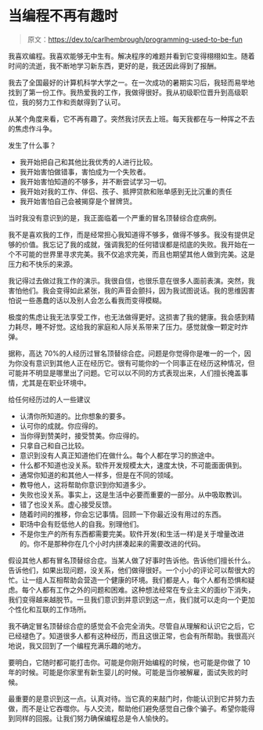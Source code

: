 # 当编程不再有趣时

> 原文：<https://dev.to/carlhembrough/programming-used-to-be-fun>

我喜欢编程。我喜欢能够无中生有。解决程序的难题并看到它变得栩栩如生。随着时间的流逝，我不断地学习新东西，更好的是，我还因此得到了报酬。

我去了全国最好的计算机科学大学之一。在一次成功的暑期实习后，我轻而易举地找到了第一份工作。我热爱我的工作，我做得很好。我从初级职位晋升到高级职位，我的努力工作和贡献得到了认可。

从某个角度来看，它不再有趣了。突然我讨厌去上班。每天我都在与一种挥之不去的焦虑作斗争。

发生了什么事？

*   我开始把自己和其他比我优秀的人进行比较。
*   我开始害怕做错事，害怕成为一个失败者。
*   我开始害怕知道的不够多，并不断尝试学习一切。
*   我开始对我的工作、伴侣、孩子、抵押贷款和账单感到无比沉重的责任
*   我开始害怕自己会被揭穿是个冒牌货。

当时我没有意识到的是，我正面临着一个严重的冒名顶替综合症病例。

我不是喜欢我的工作，而是经常担心我知道得不够多，做得不够多。我没有提供足够的价值。我忘记了我的成就，强调我犯的任何错误都是彻底的失败。我开始在一个不可能的世界里寻求完美。我不仅追求完美，而且也期望其他人做到完美。这是压力和不快乐的来源。

我记得过去做过我工作的演示。我很自信，也很乐意在很多人面前表演。突然，我害怕他们。我会变得如此紧张，我的声音会颤抖，因为我试图说话。我的思维因害怕说一些愚蠢的话以及别人会怎么看我而变得模糊。

极度的焦虑让我无法享受工作，也无法做得更好。这损害了我的健康。我会感到精力耗尽，睡不好觉。这给我的家庭和人际关系带来了压力。感觉就像一颗定时炸弹。

据称，高达 70%的人经历过冒名顶替综合症。问题是你觉得你是唯一的一个，因为你没有意识到其他人正在经历它。很有可能你的一个同事正在经历这种情况，但可能并不明显是哪里出了问题。它可以以不同的方式表现出来，人们擅长掩盖事情，尤其是在职业环境中。

给任何经历过的人一些建议

*   认清你所知道的。比你想象的要多。
*   认可你的成就。你应得的。
*   当你得到赞美时，接受赞美。你应得的。
*   只拿自己和自己比较。
*   意识到没有人真正知道他们在做什么。每个人都在学习的旅途中。
*   什么都不知道也没关系。软件开发规模太大，速度太快，不可能面面俱到。
*   通常你知道的和其他人一样多，但是在不同的领域。
*   教导他人，这将帮助你意识到你知道多少。
*   失败也没关系。事实上，这是生活中必要而重要的一部分。从中吸取教训。
*   错了也没关系。虚心接受反馈。
*   随着时间的推移，你会忘记事情。回顾一下你最近没有用过的东西。
*   职场中会有贬低他人的自我。别理他们。
*   不是你生产的所有东西都需要完美。软件开发(和生活一样)是关于增量改进的。你不是那种你在几个小时内拼凑起来的需要改进的代码。

假设其他人都有冒名顶替综合症。当某人做了好事时告诉他。告诉他们擅长什么。告诉他们，如果出现问题，没关系，他们做得很好。一个小小的评论可以帮很大的忙。让一组人互相帮助会营造一个健康的环境。我们都是人，每个人都有恐惧和疑虑。每个人都有工作之外的问题和困难。这种想法经常在专业主义的面纱下消失，我们变得越来越脱节。一旦我们意识到并意识到这一点，我们就可以走向一个更加个性化和互联的工作场所。

我不确定冒名顶替综合症的感觉会不会完全消失。尽管自从理解和认识它之后，它已经褪色了。知道很多人都有这种经历，而且这很正常，也会有所帮助。我很高兴地说，我又回到了一个编程充满乐趣的地方。

要明白，它随时都可能打击你。可能是你刚开始编程的时候，也可能是你做了 10 年的时候。可能是你家里有新生婴儿的时候。可能是当你被解雇，面试失败的时候。

最重要的是意识到这一点。认真对待。当它真的来敲门时，你能认识到它并努力去做，而不是让它吞噬你。与人交流，帮助他们避免感觉自己像个骗子。希望你能得到同样的回报。让我们努力确保编程总是令人愉快的。